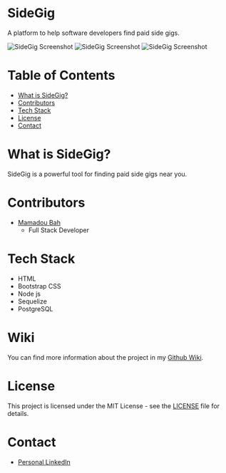# SideGig

A platform to help software developers find paid side gigs.

![SideGig Screenshot](WikiImages/SideGigHomepage.png?raw=true)
![SideGig Screenshot](WikiImages/SideGigAllGigsHomepage.png?raw=true)
![SideGig Screenshot](WikiImages/SideGigAddGigHomepage.png?raw=true)

# Table of Contents

- [What is SideGig?](#what-is-SideGig)
- [Contributors](#contributors)
- [Tech Stack](#tech-stack)
- [License](#license)
- [Contact](#contact)

# What is SideGig?

SideGig is a powerful tool for finding paid side gigs near you.

# Contributors

- [Mamadou Bah](https://www.linkedin.com/in/mamadou-bah-9962a711b/)
  - Full Stack Developer

# Tech Stack

- HTML
- Bootstrap CSS
- Node js
- Sequelize
- PostgreSQL

# Wiki

You can find more information about the project in my [Github Wiki](https://github.com/Mousto097/SideGig/wiki).

# License

This project is licensed under the MIT License - see the [LICENSE](LICENSE) file for details.

# Contact

- [Personal LinkedIn](https://www.linkedin.com/in/mamadou-bah-9962a711b/)
